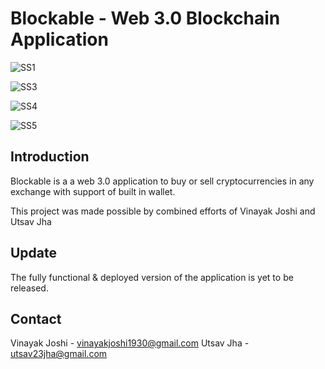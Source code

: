 # Blockable - Web 3.0 Blockchain Application

![SS1](https://user-images.githubusercontent.com/85495019/149628422-e1cfdb01-86d9-464a-9929-d1d3fac0350c.PNG)


![SS3](https://user-images.githubusercontent.com/85495019/149628428-a40ba106-c732-4c88-9167-6710cf6ccde0.PNG)


![SS4](https://user-images.githubusercontent.com/85495019/149628431-eb103f0d-41fc-4286-a9b4-6bfb7ac45ea3.PNG)


![SS5](https://user-images.githubusercontent.com/85495019/149628434-d0a56ec4-94cf-49ee-b792-421cc28f8edf.PNG)


## Introduction

Blockable is a a web 3.0 application to buy or sell cryptocurrencies in any exchange with support of built in wallet.

This project was made possible by combined efforts of Vinayak Joshi and Utsav Jha


## Update

 The fully functional & deployed version of the application is yet to be released.

## Contact

Vinayak Joshi - vinayakjoshi1930@gmail.com
Utsav Jha - utsav23jha@gmail.com
